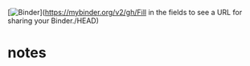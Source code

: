[![Binder](https://mybinder.org/badge_logo.svg)](https://mybinder.org/v2/gh/Fill in the fields to see a URL for sharing your Binder./HEAD)
# notes
